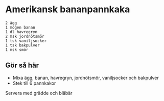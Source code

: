 # Amerikansk bananpannkaka
```
2 ägg
1 mogen banan
1 dl havregryn
2 msk jordnötsmör
1 tsk vaniljsocker
1 tsk bakpulver
1 msk smör
```

## Gör så här
* Mixa ägg, banan, havregryn, jordnötsmör, vaniljsocker och bakpulver
* Stek till 6 pannkakor

Servera med grädde och blåbär
